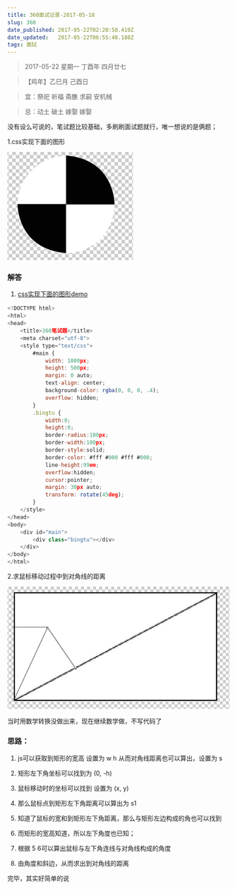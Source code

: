 ```yaml
---
title: 360面试记录-2017-05-18
slug: 360
date_published: 2017-05-22T02:20:58.419Z
date_updated:   2017-05-22T06:55:48.188Z
tags: 面試
---
```


> 2017-05-22 星期一 丁酉年 四月廿七

> 【鸡年】乙巳月 己酉日

> 宜：祭祀 祈福 斋醮 求嗣 安机械

> 忌：动土 破土 嫁娶 嫁娶


没有设么可说的，笔试题比较基础，多刷刷面试题就行，唯一想说的是俩题；

1.css实现下面的图形

![](./images/A83FC441-94F3-4544-8254-A0033EA1A560.png)

### 解答

1. [css实现下面的图形demo](/demo/360/index.html)

```js
<!DOCTYPE html>
<html>
<head>
    <title>360笔试题</title>
    <meta charset="utf-8">
    <style type="text/css">
        #main {
            width: 1000px;
            height: 500px;
            margin: 0 auto;
            text-align: center;
            background-color: rgba(0, 0, 0, .4);
            overflow: hidden;
        }
        .bingtu {
            width:0;
            height:0;
            border-radius:100px;
            border-width:100px;
            border-style:solid;
            border-color: #fff #000 #fff #000;
            line-height:99em;
            overflow:hidden;
            cursor:pointer;
            margin: 30px auto;
            transform: rotate(45deg);
        }
    </style>
</head>
<body>
    <div id="main">
        <div class="bingtu"></div>
    </div>
</body>
</html>
```

2.求鼠标移动过程中到对角线的距离

![](./images/344C1EA0-B8C0-44D4-92F6-E06560A8E6D1.png)

当时用数学转换没做出来，现在继续数学做，不写代码了

### 思路：

1. js可以获取到矩形的宽高  设置为 w h 从而对角线距离也可以算出，设置为 s

2. 矩形左下角坐标可以找到为 (0, -h)

3. 鼠标移动时的坐标可以找到 设置为 (x, y)

4. 那么鼠标点到矩形左下角距离可以算出为 s1

5. 知道了鼠标的宽和到矩形左下角距离，那么与矩形左边构成的角也可以找到

6. 而矩形的宽高知道，所以左下角度也已知；

7. 根据 5 6可以算出鼠标与左下角连线与对角线构成的角度

8. 由角度和斜边，从而求出到对角线的距离

完毕，其实好简单的说
